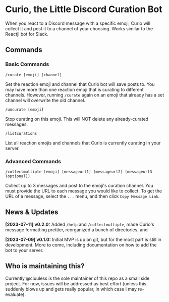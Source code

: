 # Curio, the Little Discord Curation Bot

When you react to a Discord message with a specific emoji, Curio will collect it and post it to a channel of your choosing. Works similar to the Reactji bot for Slack.

## Commands

### Basic Commands

`/curate [emoji] [channel]`

Set the reaction emoji and channel that Curio bot will save posts to. You may have more than one reaction emoji that is curating to different channels. However, running `/curate` again on an emoji that already has a set channel will overwrite the old channel.

`/uncurate [emoji]`

Stop curating on this emoji. This will NOT delete any already-curated messages.

`/listcurations`

List all reaction emojis and channels that Curio is currently curating in your server.

### Advanced Commands

`/collectmultiple [emoji] [messageurl1] [messageurl2] [messageurl3 (optional)]`

Collect up to 3 messages and post to the emoji's curation channel. You must provide the URL to each message you would like to collect. To get the URL of a message, select the `...` menu, and then click `Copy Message Link`.


## News & Updates

**[2023-07-11] v0.2.0:** Added `/help` and `/collectmultiple`, made Curio's message formatting prettier, reorganized a bunch of directories, and 

**[2023-07-09] v0.1.0:** Initial MVP is up on git, but for the most part is still in development. More to come, including documentation on how to add the bot to your server.

## Who is maintaining this?

Currently @cluuless is the sole maintainer of this repo as a small side project. For now, issues will be addressed as best effort (unless this suddenly blows up and gets really popular, in which case I may re-evaluate).